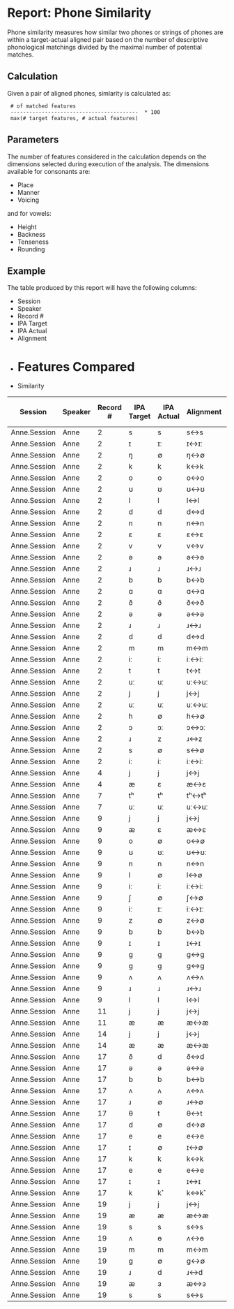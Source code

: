 # Report: Phone Similarity

Phone similarity measures how similar two phones or strings of phones are within a target-actual aligned pair based on the number of descriptive phonological matchings divided by the maximal number of potential matches.

## Calculation

Given a pair of aligned phones, simlarity is calculated as:

```
 # of matched features
 -----------------------------------------  * 100
 max(# target features, # actual features)
```

## Parameters

The number of features considered in the calculation depends on the dimensions selected during execution of the analysis.  The dimensions available for consonants are:

 * Place
 * Manner
 * Voicing
 
and for vowels:

 * Height
 * Backness
 * Tenseness
 * Rounding
 
## Example

The table produced by this report will have the following columns:

 * Session
 * Speaker
 * Record #
 * IPA Target
 * IPA Actual
 * Alignment
 * # Features Compared
 * Similarity

| Session | Speaker | Record # | IPA Target | IPA Actual | Alignment | # Features Compared | Similarity |
| --- | --- | --- | --- | --- | --- | --- | --- |
| Anne.Session | Anne | 2 | s | s | s↔s | 8 | 1.0 |
| Anne.Session | Anne | 2 | ɪ | ɪː | ɪ↔ɪː | 4 | 1.0 |
| Anne.Session | Anne | 2 | ŋ | ∅ | ŋ↔∅ | 7 | 0.0 |
| Anne.Session | Anne | 2 | k | k | k↔k | 7 | 1.0 |
| Anne.Session | Anne | 2 | o | o | o↔o | 5 | 1.0 |
| Anne.Session | Anne | 2 | ʊ | ʊ | ʊ↔ʊ | 5 | 1.0 |
| Anne.Session | Anne | 2 | l | l | l↔l | 9 | 1.0 |
| Anne.Session | Anne | 2 | d | d | d↔d | 8 | 1.0 |
| Anne.Session | Anne | 2 | n | n | n↔n | 8 | 1.0 |
| Anne.Session | Anne | 2 | ɛ | ɛ | ɛ↔ɛ | 4 | 1.0 |
| Anne.Session | Anne | 2 | v | v | v↔v | 7 | 1.0 |
| Anne.Session | Anne | 2 | ə | ə | ə↔ə | 4 | 1.0 |
| Anne.Session | Anne | 2 | ɹ | ɹ | ɹ↔ɹ | 9 | 1.0 |
| Anne.Session | Anne | 2 | b | b | b↔b | 7 | 1.0 |
| Anne.Session | Anne | 2 | ɑ | ɑ | ɑ↔ɑ | 4 | 1.0 |
| Anne.Session | Anne | 2 | ð | ð | ð↔ð | 8 | 1.0 |
| Anne.Session | Anne | 2 | ə | ə | ə↔ə | 4 | 1.0 |
| Anne.Session | Anne | 2 | ɹ | ɹ | ɹ↔ɹ | 9 | 1.0 |
| Anne.Session | Anne | 2 | d | d | d↔d | 8 | 1.0 |
| Anne.Session | Anne | 2 | m | m | m↔m | 7 | 1.0 |
| Anne.Session | Anne | 2 | iː | iː | iː↔iː | 4 | 1.0 |
| Anne.Session | Anne | 2 | t | t | t↔t | 8 | 1.0 |
| Anne.Session | Anne | 2 | uː | uː | uː↔uː | 5 | 1.0 |
| Anne.Session | Anne | 2 | j | j | j↔j | 9 | 1.0 |
| Anne.Session | Anne | 2 | uː | uː | uː↔uː | 5 | 1.0 |
| Anne.Session | Anne | 2 | h | ∅ | h↔∅ | 7 | 0.0 |
| Anne.Session | Anne | 2 | ɔ | ɔː | ɔ↔ɔː | 5 | 1.0 |
| Anne.Session | Anne | 2 | ɹ | z | ɹ↔z | 9 | 0.67 |
| Anne.Session | Anne | 2 | s | ∅ | s↔∅ | 8 | 0.0 |
| Anne.Session | Anne | 2 | iː | iː | iː↔iː | 4 | 1.0 |
| Anne.Session | Anne | 4 | j | j | j↔j | 9 | 1.0 |
| Anne.Session | Anne | 4 | æ | ɛ | æ↔ɛ | 4 | 0.75 |
| Anne.Session | Anne | 7 | tʰ | tʰ | tʰ↔tʰ | 9 | 1.0 |
| Anne.Session | Anne | 7 | uː | uː | uː↔uː | 5 | 1.0 |
| Anne.Session | Anne | 9 | j | j | j↔j | 9 | 1.0 |
| Anne.Session | Anne | 9 | æ | ɛ | æ↔ɛ | 4 | 0.75 |
| Anne.Session | Anne | 9 | o | ∅ | o↔∅ | 5 | 0.0 |
| Anne.Session | Anne | 9 | ʊ | ʊː | ʊ↔ʊː | 5 | 1.0 |
| Anne.Session | Anne | 9 | n | n | n↔n | 8 | 1.0 |
| Anne.Session | Anne | 9 | l | ∅ | l↔∅ | 9 | 0.0 |
| Anne.Session | Anne | 9 | iː | iː | iː↔iː | 4 | 1.0 |
| Anne.Session | Anne | 9 | ʃ | ∅ | ʃ↔∅ | 8 | 0.0 |
| Anne.Session | Anne | 9 | iː | ɪː | iː↔ɪː | 4 | 0.75 |
| Anne.Session | Anne | 9 | z | ∅ | z↔∅ | 8 | 0.0 |
| Anne.Session | Anne | 9 | b | b | b↔b | 7 | 1.0 |
| Anne.Session | Anne | 9 | ɪ | ɪ | ɪ↔ɪ | 4 | 1.0 |
| Anne.Session | Anne | 9 | ɡ | ɡ | ɡ↔ɡ | 7 | 1.0 |
| Anne.Session | Anne | 9 | ɡ | ɡ | ɡ↔ɡ | 7 | 1.0 |
| Anne.Session | Anne | 9 | ʌ | ʌ | ʌ↔ʌ | 4 | 1.0 |
| Anne.Session | Anne | 9 | ɹ | ɹ | ɹ↔ɹ | 9 | 1.0 |
| Anne.Session | Anne | 9 | l | l | l↔l | 9 | 1.0 |
| Anne.Session | Anne | 11 | j | j | j↔j | 9 | 1.0 |
| Anne.Session | Anne | 11 | æ | æ | æ↔æ | 4 | 1.0 |
| Anne.Session | Anne | 14 | j | j | j↔j | 9 | 1.0 |
| Anne.Session | Anne | 14 | æ | æ | æ↔æ | 4 | 1.0 |
| Anne.Session | Anne | 17 | ð | d | ð↔d | 8 | 0.75 |
| Anne.Session | Anne | 17 | ə | ə | ə↔ə | 4 | 1.0 |
| Anne.Session | Anne | 17 | b | b | b↔b | 7 | 1.0 |
| Anne.Session | Anne | 17 | ʌ | ʌ | ʌ↔ʌ | 4 | 1.0 |
| Anne.Session | Anne | 17 | ɹ | ∅ | ɹ↔∅ | 9 | 0.0 |
| Anne.Session | Anne | 17 | θ | t | θ↔t | 8 | 0.75 |
| Anne.Session | Anne | 17 | d | ∅ | d↔∅ | 8 | 0.0 |
| Anne.Session | Anne | 17 | e | e | e↔e | 4 | 1.0 |
| Anne.Session | Anne | 17 | ɪ | ∅ | ɪ↔∅ | 4 | 0.0 |
| Anne.Session | Anne | 17 | k | k | k↔k | 7 | 1.0 |
| Anne.Session | Anne | 17 | e | e | e↔e | 4 | 1.0 |
| Anne.Session | Anne | 17 | ɪ | ɪ | ɪ↔ɪ | 4 | 1.0 |
| Anne.Session | Anne | 17 | k | k˺ | k↔k˺ | 7 | 1.0 |
| Anne.Session | Anne | 19 | j | j | j↔j | 9 | 1.0 |
| Anne.Session | Anne | 19 | æ | æ | æ↔æ | 4 | 1.0 |
| Anne.Session | Anne | 19 | s | s | s↔s | 8 | 1.0 |
| Anne.Session | Anne | 19 | ʌ | ɵ | ʌ↔ɵ | 5 | 0.4 |
| Anne.Session | Anne | 19 | m | m | m↔m | 7 | 1.0 |
| Anne.Session | Anne | 19 | ɡ | ∅ | ɡ↔∅ | 7 | 0.0 |
| Anne.Session | Anne | 19 | ɹ | d | ɹ↔d | 9 | 0.67 |
| Anne.Session | Anne | 19 | æ | ɜ | æ↔ɜ | 4 | 0.5 |
| Anne.Session | Anne | 19 | s | s | s↔s | 8 | 1.0 |
